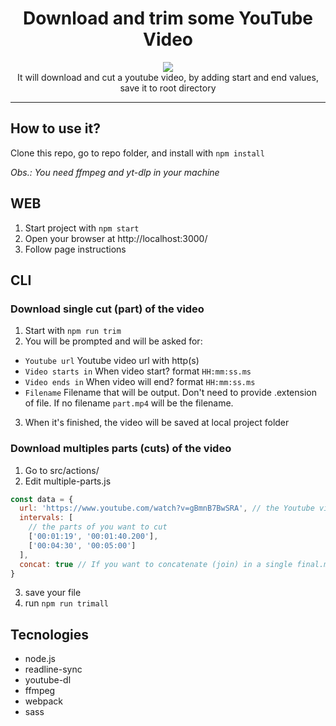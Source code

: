 <h1 align="center">Download and trim some YouTube Video</h1>
<p align="center"><img src="https://i.gyazo.com/47d07ad7f425ccd747b4f6c3fb483e51.gif"><br/>
It will download and cut a youtube video, by adding start and end values, save it to root directory
</p>

---

## How to use it?

Clone this repo, go to repo folder, and install with `npm install`

_Obs.: You need ffmpeg and yt-dlp in your machine_

## WEB

1. Start project with `npm start`
2. Open your browser at http://localhost:3000/
3. Follow page instructions

## CLI

### Download single cut (part) of the video

1. Start with `npm run trim`
2. You will be prompted and will be asked for:

- `Youtube url` Youtube video url with http(s)
- `Video starts in` When video start? format `HH:mm:ss.ms`
- `Video ends in` When video will end? format `HH:mm:ss.ms`
- `Filename` Filename that will be output. Don't need to provide .extension of file. If no filename `part.mp4` will be the filename.

3. When it's finished, the video will be saved at local project folder

### Download multiples parts (cuts) of the video

1. Go to src/actions/
2. Edit multiple-parts.js

```js
const data = {
  url: 'https://www.youtube.com/watch?v=gBmnB7BwSRA', // the Youtube video Url
  intervals: [
    // the parts of you want to cut
    ['00:01:19', '00:01:40.200'],
    ['00:04:30', '00:05:00']
  ],
  concat: true // If you want to concatenate (join) in a single final.mp4 file, leave it as true. If not, make it false
}
```

3. save your file
4. run `npm run trimall`

## Tecnologies

- node.js
- readline-sync
- youtube-dl
- ffmpeg
- webpack
- sass
